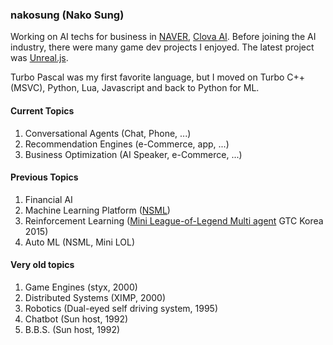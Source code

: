 ### nakosung (Nako Sung)

Working on AI techs for business in [NAVER](https://naver.com), [Clova AI](https://clova.ai).
Before joining the AI industry, there were many game dev projects I enjoyed. The latest project was [Unreal.js](https://github.com/ncsoft/unreal.js).

Turbo Pascal was my first favorite language, but I moved on Turbo C++(MSVC), Python, Lua, Javascript and back to Python for ML.

#### Current Topics
1. Conversational Agents (Chat, Phone, ...)
2. Recommendation Engines (e-Commerce, app, ...)
3. Business Optimization (AI Speaker, e-Commerce, ...)

#### Previous Topics
1. Financial AI
2. Machine Learning Platform ([NSML](https://clova.ai/en/research/research-area-detail.html?id=1))
3. Reinforcement Learning ([Mini League-of-Legend Multi agent](http://images.nvidia.com/content/gtc-kr/part_4_ncsoft.pdf) GTC Korea 2015)
4. Auto ML (NSML, Mini LOL)

#### Very old topics
1. Game Engines (styx, 2000)
2. Distributed Systems (XIMP, 2000)
3. Robotics (Dual-eyed self driving system, 1995)
4. Chatbot (Sun host, 1992)
5. B.B.S. (Sun host, 1992)
